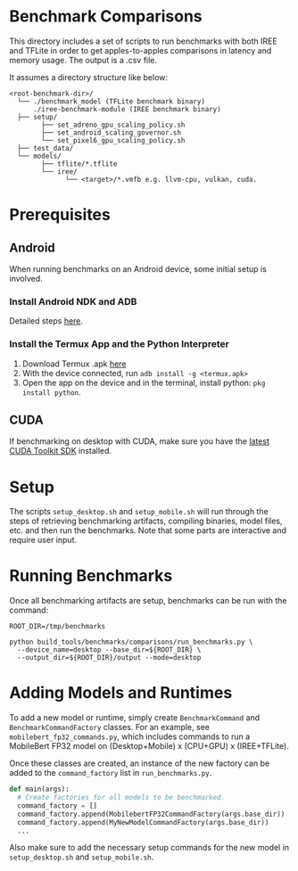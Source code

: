 # Benchmark Comparisons

This directory includes a set of scripts to run benchmarks with both IREE and
TFLite in order to get apples-to-apples comparisons in latency and memory usage.
The output is a .csv file.

It assumes a directory structure like below:

```text
<root-benchmark-dir>/
  └── ./benchmark_model (TFLite benchmark binary)
      ./iree-benchmark-module (IREE benchmark binary)
  ├── setup/
        ├── set_adreno_gpu_scaling_policy.sh
        ├── set_android_scaling_governor.sh
        └── set_pixel6_gpu_scaling_policy.sh
  ├── test_data/
  └── models/
        ├── tflite/*.tflite
        └── iree/
              └── <target>/*.vmfb e.g. llvm-cpu, vulkan, cuda.
```

# Prerequisites

## Android

When running benchmarks on an Android device, some initial setup is involved.

### Install Android NDK and ADB

Detailed steps
[here](https://iree.dev/building-from-source/android/#install-android-ndk-and-adb).

### Install the Termux App and the Python Interpreter

1.  Download Termux .apk
    [here](https://github.com/termux/termux-app/releases/download/v0.118.0/termux-app_v0.118.0+github-debug_arm64-v8a.apk)
2.  With the device connected, run `adb install -g <termux.apk>`
3.  Open the app on the device and in the terminal, install python: `pkg install
    python`.

## CUDA

If benchmarking on desktop with CUDA, make sure you have the
[latest CUDA Toolkit SDK](https://developer.nvidia.com/cuda-downloads)
installed.

# Setup

The scripts `setup_desktop.sh` and `setup_mobile.sh` will run through the steps
of retrieving benchmarking artifacts, compiling binaries, model files, etc. and
then run the benchmarks. Note that some parts are interactive and require user
input.

# Running Benchmarks

Once all benchmarking artifacts are setup, benchmarks can be run with the
command:

```shell
ROOT_DIR=/tmp/benchmarks

python build_tools/benchmarks/comparisons/run_benchmarks.py \
  --device_name=desktop --base_dir=${ROOT_DIR} \
  --output_dir=${ROOT_DIR}/output --mode=desktop
```

# Adding Models and Runtimes

To add a new model or runtime, simply create `BenchmarkCommand` and
`BenchmarkCommandFactory` classes. For an example, see
`mobilebert_fp32_commands.py`, which includes commands to run a MobileBert FP32
model on (Desktop+Mobile) x (CPU+GPU) x (IREE+TFLite).

Once these classes are created, an instance of the new factory can be added to
the `command_factory` list in `run_benchmarks.py`.

```python
def main(args):
  # Create factories for all models to be benchmarked.
  command_factory = []
  command_factory.append(MobilebertFP32CommandFactory(args.base_dir))
  command_factory.append(MyNewModelCommandFactory(args.base_dir))
  ...
```

Also make sure to add the necessary setup commands for the new model in
`setup_desktop.sh` and `setup_mobile.sh`.
